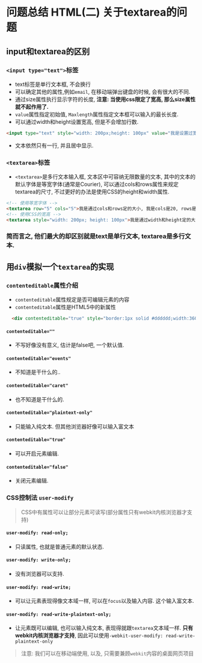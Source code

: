 # 问题总结 HTML(二) 关于textarea的问题

## input和textarea的区别

### `<input type="text">`标签

* text标签是单行文本框, 不会换行
* 可以确定其他的属性,例如`email`, 在移动端弹出键盘的时候, 会有很大的不同.
* 通过size属性执行显示字符的长度, **注意: 当使用css限定了宽高, 那么size属性就不起作用了.**
* `value`属性指定初始值, `Maxlength`属性指定文本框可以输入的最长长度.
* 可以通过width和height设置宽高, 但是不会增加行数.

```html
<input type="text" style="width: 200px;height: 100px" value="我是设置过宽高的text">
```
* 文本依然只有一行, 并且居中显示.

### `<textarea>`标签
* `<textarea>`是多行文本输入框, 文本区中可容纳无限数量的文本, 其中的文本的默认字体是等宽字体(通常是Courier), 可以通过cols和rows属性来规定textarea的尺寸, 不过更好的办法是使用CSS的height和width属性.
```html
<!-- 使用等宽字体 -->
<textarea row="5" cols="5">我是通过cols和rows定的大小, 我是cols是20, rows是10</textarea>
<!-- 使用CSS的宽高 -->
<textarea style="width: 200px; height: 100px">我是通过width和height定的大小，我的width是200px，heigh是100px</textarea>
```

### 简而言之, 他们最大的却区别就是text是单行文本, textarea是多行文本.

## 用`div`模拟一个`textarea`的实现


### `contenteditable`属性介绍
* `contenteditable`属性规定是否可编辑元素的内容
* `contenteditable`属性是HTML5中的新属性
```html
  <div contenteditable="true" style="border:1px solid #dddddd;width:360px;min-height:20px;_height:20px;outline:0px;"></div>
```

#### `contenteditable=""`
* 不写好像没有意义, 估计是false吧, 一个默认值.

#### `contenteditable="events"`
* 不知道是干什么的..

#### `contenteditable="caret"`
* 也不知道是干什么的.

#### `contenteditable="plaintext-only"`
* 只能输入纯文本. 但其他浏览器好像可以输入富文本

#### `contenteditable="true"`
* 可以开启元素编辑.

#### `contenteditable="false"`
* 关闭元素编辑.

### CSS控制法 `user-modify`
> CSS中有属性可以让部分元素可读写(部分属性只有webkit内核浏览器才支持)

#### `user-modify: read-only;`
* 只读属性, 也就是普通元素的默认状态.

#### `user-modify: write-only;`
* 没有浏览器可以支持.

#### `user-modify: read-write;`
* 可以让元素表现得像文本域一样, 可以在`focus`以及输入内容. 这个输入富文本.

#### `user-modify: read-write-plaintext-only;`
* 让元素既可以编辑, 也可以输入纯文本, 表现得就跟`textarea`文本域一样. **只有webkit内核浏览器才支持**, 因此可以使用`-webkit-user-modify: read-write-plaintext-only`

> 注意: 我们可以在移动端使用, 以及, 只需要兼顾`webkit`内容的桌面网页项目

